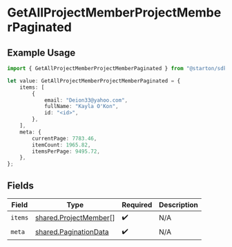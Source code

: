 # GetAllProjectMemberProjectMemberPaginated

## Example Usage

```typescript
import { GetAllProjectMemberProjectMemberPaginated } from "@starton/sdk/sdk/models/operations";

let value: GetAllProjectMemberProjectMemberPaginated = {
    items: [
        {
            email: "Deion33@yahoo.com",
            fullName: "Kayla O'Kon",
            id: "<id>",
        },
    ],
    meta: {
        currentPage: 7783.46,
        itemCount: 1965.82,
        itemsPerPage: 9495.72,
    },
};
```

## Fields

| Field                                                                 | Type                                                                  | Required                                                              | Description                                                           |
| --------------------------------------------------------------------- | --------------------------------------------------------------------- | --------------------------------------------------------------------- | --------------------------------------------------------------------- |
| `items`                                                               | [shared.ProjectMember](../../../sdk/models/shared/projectmember.md)[] | :heavy_check_mark:                                                    | N/A                                                                   |
| `meta`                                                                | [shared.PaginationData](../../../sdk/models/shared/paginationdata.md) | :heavy_check_mark:                                                    | N/A                                                                   |